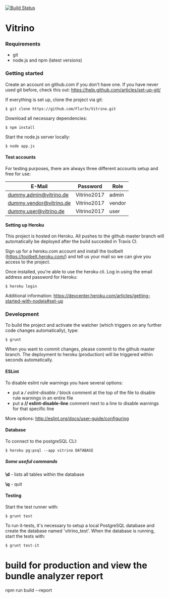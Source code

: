 [![Build Status](https://travis-ci.com/Flur3x/Vitrino.svg?token=HAauytqpvPqx5oqGBkQp&branch=master)](https://travis-ci.com/Flur3x/Vitrino)

# Vitrino

### Requirements

  - git
  - node.js and npm (latest versions)
  

### Getting started

Create an account on github.com if you don't have one. If you have never used git before, check this out: https://help.github.com/articles/set-up-git/

If everything is set up, clone the project via git:

```
$ git clone https://github.com/Flur3x/Vitrino.git
```

Download all necessary dependencies:

```
$ npm install
```

Start the node.js server locally:

```
$ node app.js
```

#### Test accounts

For testing purposes, there are always three different accounts setup and free for use:

| E-Mail                  | Password    | Role   |
|-------------------------|-------------|--------|
| dummy.admin@vitrino.de  | Vitrino2017 | admin  |
| dummy.vendor@vitrino.de | Vitrino2017 | vendor |
| dummy.user@vitrino.de   | Vitrino2017 | user   |


#### Setting up Heroku

This project is hosted on Heroku. All pushes to the github master branch will automatically be deployed after the build succeded in Travis CI.

Sign up for a heroku.com account and install the toolbelt (https://toolbelt.heroku.com/) and tell us your mail so we can give you access to the project.

Once installed, you're able to use the heroku cli. Log in using the email address and password for Heroku:

```
$ heroku login
```

Additional information: https://devcenter.heroku.com/articles/getting-started-with-nodejs#set-up


### Development

To build the project and activate the watcher (which triggers on any further code changes automatically), type:

```
$ grunt
```

When you want to commit changes, please commit to the github master branch. The deployment to heroku (production) will be triggered within seconds automatically.


#### ESLint

To disable eslint rule warnings you have several options:

- put a **/* eslint-disable */** block comment at the top of the file to disable rule warnings in an entire file
- put a **// eslint-disable-line** comment next to a line to disable warnings for that specific line

More options: http://eslint.org/docs/user-guide/configuring


#### Database

To connect to the postgreSQL CLI:

```
$ heroku pg:psql --app vitrino DATABASE
```


##### Some useful commands

**\d** - lists all tables within the database

**\q** - quit


#### Testing

Start the test runner with:

```
$ grunt test
```

To run it-tests, it's necessary to setup a local PostgreSQL database and create the database named 'vitrino_test'. When the database is running, start the tests with:

```
$ grunt test-it
```

# build for production and view the bundle analyzer report
npm run build --report